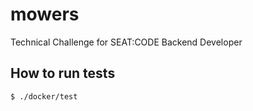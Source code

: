 # mowers
Technical Challenge for SEAT:CODE Backend Developer

## How to run tests

```
$ ./docker/test
```
